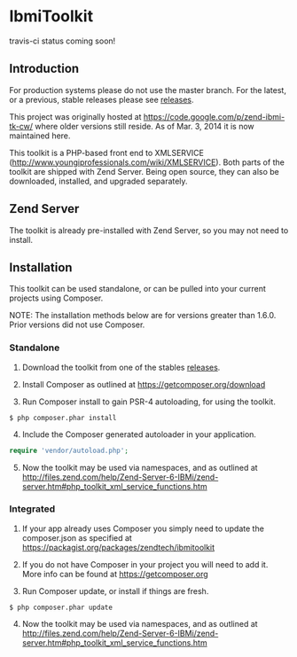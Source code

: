 IbmiToolkit
==========

travis-ci status coming soon!

Introduction
------------

For production systems please do not use the master branch.  For the latest, or 
a previous, stable releases please see [releases](https://github.com/zendtech/IbmiToolkit/releases).

This project was originally hosted at https://code.google.com/p/zend-ibmi-tk-cw/ 
where older versions still reside. As of Mar. 3, 2014 it is now maintained here.

This toolkit is a PHP-based front end to XMLSERVICE (http://www.youngiprofessionals.com/wiki/XMLSERVICE). 
Both parts of the toolkit are shipped with Zend Server. Being open source, they 
can also be downloaded, installed, and upgraded separately.

Zend Server
-----------

The toolkit is already pre-installed with Zend Server, so you may not need to install.

Installation
------------

This toolkit can be used standalone, or can be pulled into your current projects 
using Composer.

NOTE: The installation methods below are for versions greater than 1.6.0. Prior 
versions did not use Composer.

### Standalone

1. Download the toolkit from one of the stables [releases](https://github.com/zendtech/IbmiToolkit/releases).

2. Install Composer as outlined at https://getcomposer.org/download
    
3. Run Composer install to gain PSR-4 autoloading, for using the toolkit.
    
```console
$ php composer.phar install
```

4. Include the Composer generated autoloader in your application.
    
```php
require 'vendor/autoload.php';
```

5. Now the toolkit may be used via namespaces, and as outlined at http://files.zend.com/help/Zend-Server-6-IBMi/zend-server.htm#php_toolkit_xml_service_functions.htm

### Integrated

1. If your app already uses Composer you simply need to update the composer.json as specified at https://packagist.org/packages/zendtech/ibmitoolkit
    
2. If you do not have Composer in your project you will need to add it. More info can be found at https://getcomposer.org
    
3. Run Composer update, or install if things are fresh.
    
```console
$ php composer.phar update
```

4. Now the toolkit may be used via namespaces, and as outlined at http://files.zend.com/help/Zend-Server-6-IBMi/zend-server.htm#php_toolkit_xml_service_functions.htm

